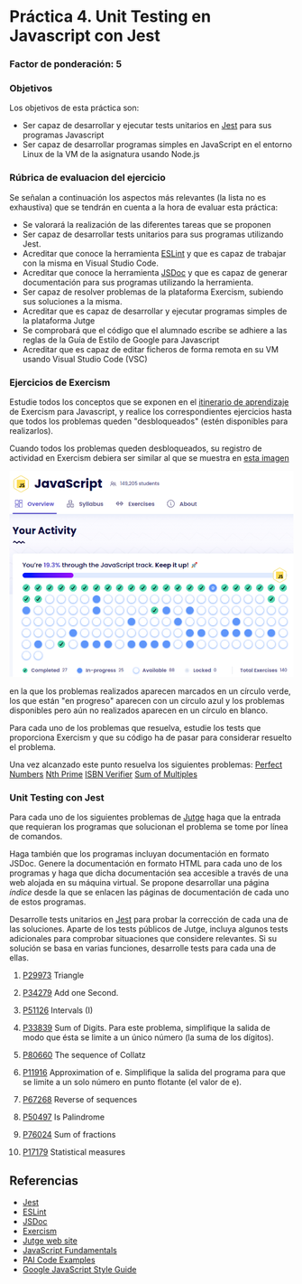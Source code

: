 # Práctica 4. Unit Testing en Javascript con Jest
### Factor de ponderación: 5

### Objetivos
Los objetivos de esta práctica son:
* Ser capaz de desarrollar y ejecutar tests unitarios en 
[Jest](https://jestjs.io/)
para sus programas Javascript
* Ser capaz de desarrollar programas simples en JavaScript en el entorno Linux de la VM de la asignatura usando
  Node.js

### Rúbrica de evaluacion del ejercicio
Se señalan a continuación los aspectos más relevantes (la lista no es exhaustiva)
que se tendrán en cuenta a la hora de evaluar esta práctica:
* Se valorará la realización de las diferentes tareas que se proponen
* Ser capaz de desarrollar tests unitarios para sus programas utilizando Jest.
* Acreditar que conoce la herramienta 
[ESLint](https://eslint.org/)
y que es capaz de trabajar con la misma en Visual Studio Code.
* Acreditar que conoce la herramienta 
[JSDoc](https://jsdoc.app/)
y que es capaz de generar documentación para sus programas utilizando la herramienta.
* Ser capaz de resolver problemas de la plataforma Exercism, subiendo sus soluciones a la misma.
* Acreditar que es capaz de desarrollar y ejecutar programas simples de la plataforma Jutge
* Se comprobará que el código que el alumnado escribe se adhiere a las reglas de la Guía de Estilo de Google
  para Javascript
* Acreditar que es capaz de editar ficheros de forma remota en su VM usando Visual Studio
  Code (VSC)

### Ejercicios de Exercism
Estudie todos los conceptos que se exponen en el 
[itinerario de aprendizaje](https://exercism.org/tracks/javascript/concepts) 
de Exercism para Javascript, y realice los correspondientes ejercicios hasta que todos los problemas queden
"desbloqueados" (estén disponibles para realizarlos).

Cuando todos los problemas queden desbloqueados, su registro de actividad en Exercism debiera ser similar al
que se muestra en 
[esta
imagen](https://raw.githubusercontent.com/ULL-ESIT-PAI-2021-2022/2021-2022-PAI-P04-UnitTesting/master/ExActivity.png)

![JS Activity](https://raw.githubusercontent.com/ULL-ESIT-PAI-2021-2022/2021-2022-PAI-P04-UnitTesting/master/ExActivity.png)

en la que los problemas realizados aparecen marcados en un círculo verde, los que están "en progreso" aparecen
con un círculo azul y los problemas disponibles pero aún no realizados aparecen en un círculo en blanco.

Para cada uno de los problemas que resuelva, estudie los tests que proporciona Exercism y que su código ha de
pasar para considerar resuelto el problema.

Una vez alcanzado este punto resuelva los siguientes problemas:
[Perfect Numbers](https://exercism.org/tracks/javascript/exercises/perfect-numbers)
[Nth Prime](https://exercism.org/tracks/javascript/exercises/nth-prime)
[ISBN Verifier](https://exercism.org/tracks/javascript/exercises/isbn-verifier)
[Sum of Multiples](https://exercism.org/tracks/javascript/exercises/sum-of-multiples)

### Unit Testing con Jest
Para cada uno de los siguientes problemas de 
[Jutge](https://jutge.org/)
haga que la entrada que requieran los programas que solucionan el problema se tome por línea de comandos.

Haga también que los programas incluyan documentación en formato JSDoc. 
Genere la documentación en formato HTML para cada uno de los programas y haga que dicha documentación 
sea accesible a través de una web alojada en su máquina virtual.
Se propone desarrollar una página *índice* desde la que se enlacen las páginas de documentación de cada uno de
estos programas.

Desarrolle tests unitarios en 
[Jest](https://jestjs.io/)
para probar la corrección de cada una de las soluciones.
Aparte de los tests públicos de Jutge, incluya algunos tests adicionales para comprobar situaciones que
considere relevantes.
Si su solución se basa en varias funciones, desarrolle tests para cada una de ellas.

1. [P29973](https://jutge.org/problems/P29973) Triangle
2. [P34279](https://jutge.org/problems/P34279) Add one Second.
3. [P51126](https://jutge.org/problems/P51126) Intervals (I)
4. [P33839](https://jutge.org/problems/P33839) Sum of Digits. Para este problema, simplifique la salida de
modo que ésta se limite a un único número (la suma de los dígitos).
5. [P80660](https://jutge.org/problems/P80660) The sequence of Collatz

6. [P11916](https://jutge.org/problems/P11916_en) Approximation of e. Simplifique la salida del programa para
que se limite a un solo número en punto flotante (el valor de e).
7. [P67268](https://jutge.org/problems/P67268_en) Reverse of sequences
8. [P50497](https://jutge.org/problems/P50497_en) Is Palindrome
9. [P76024](https://jutge.org/problems/P76024_en) Sum of fractions
10. [P17179](https://jutge.org/problems/P17179_en) Statistical measures

## Referencias
* [Jest](https://jestjs.io/)
* [ESLint](https://eslint.org/)
* [JSDoc](https://jsdoc.app/)
* [Exercism](https://exercism.io/)
* [Jutge web site](https://jutge.org/)
* [JavaScript Fundamentals](https://javascript.info/first-steps)
* [PAI Code Examples](https://github.com/ULL-ESIT-PAI-2021-2022/PAI-class-code-examples/tree/master/src)
* [Google JavaScript Style Guide](https://google.github.io/styleguide/jsguide.html)
